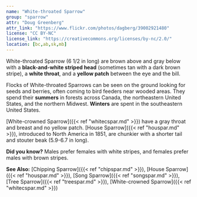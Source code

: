 ```yaml
---
name: "White-throated Sparrow"
group: "sparrow"
attr: "Doug Greenberg"
attr_link: "https://www.flickr.com/photos/dagberg/39002921480"
license: "CC BY-NC"
license_link: "https://creativecommons.org/licenses/by-nc/2.0/"
location: [bc,ab,sk,mb]
---
```

White-throated Sparrow (6 1/2 in long) are brown above and gray below with a **black-and-white striped head** (sometimes tan with a dark brown stripe), a **white throat**, and a **yellow patch** between the eye and the bill.

Flocks of White-throated Sparrows can be seen on the ground looking for seeds and berries, often coming to bird feeders near wooded areas. They spend their **summers** in forests across Canada, the northeastern United States, and the northern Midwest. **Winters** are spent in the southeastern United States.

[White-crowned Sparrow]({{< ref "whitecspar.md" >}}) have a gray throat and breast and no yellow patch. [House Sparrow]({{< ref "houspar.md" >}}), introduced to North America in 1851, are chunkier with a shorter tail and stouter beak (5.9-6.7 in long).

**Did you know?** Males prefer females with white stripes, and females prefer males with brown stripes.

<!-- generated, do not edit -->
**See Also:**
[Chipping Sparrow]({{< ref "chipspar.md" >}}),
[House Sparrow]({{< ref "houspar.md" >}}),
[Song Sparrow]({{< ref "songspar.md" >}}),
[Tree Sparrow]({{< ref "treespar.md" >}}),
[White-crowned Sparrow]({{< ref "whitecspar.md" >}})
